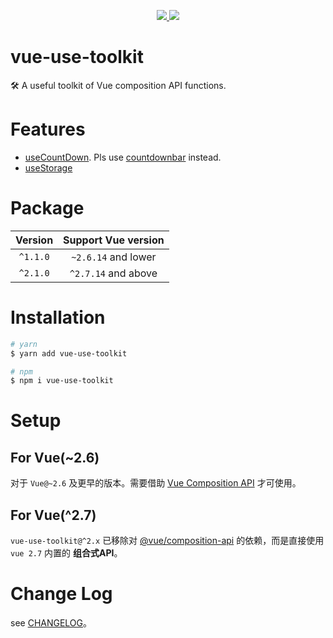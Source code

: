 
<p align="center">
  <a href="https://www.npmjs.org/package/vue-use-toolkit">
    <img src="https://img.shields.io/npm/v/vue-use-toolkit.svg">
  </a>
  <a href="https://npmcharts.com/compare/vue-use-toolkit?minimal=true">
    <img src="https://img.shields.io/npm/dm/vue-use-toolkit.svg">
  </a>
  <br>
</p>

# vue-use-toolkit

🛠️ A useful toolkit of Vue composition API functions.

# Features

- <a href="./docs/use-count-down.md">useCountDown</a>. Pls use [countdownbar](https://github.com/vcjs-dev/countdownbar) instead.
- <a href="./docs/use-storage.md">useStorage</a>

# Package

| Version | Support Vue version |
| :---: | :---: |
| `^1.1.0` | `~2.6.14` and lower |
| `^2.1.0` | `^2.7.14` and above |

# Installation

``` bash
# yarn
$ yarn add vue-use-toolkit

# npm
$ npm i vue-use-toolkit
```

# Setup
## For Vue(~2.6)

对于 `Vue@~2.6` 及更早的版本。需要借助 <a href="https://github.com/vuejs/composition-api">Vue Composition API</a> 才可使用。

## For Vue(^2.7)

`vue-use-toolkit@^2.x` 已移除对 <a href="https://github.com/vuejs/composition-api">@vue/composition-api</a> 的依赖，而是直接使用 `vue 2.7` 内置的 **组合式API**。


# Change Log

see <a href="./CHANGELOG.md">CHANGELOG</a>。